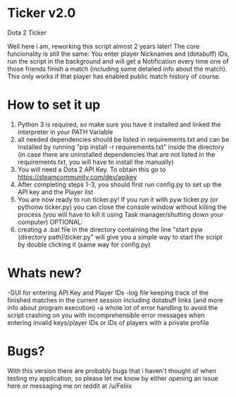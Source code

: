 # Ticker v2.0
Dota 2 Ticker

Well here i am, reworking this script almost 2 years later!
The core funcionality is still the same: You enter player Nicknames and (dotabuff) IDs, run the script in the background and will get a Notification every time one of those friends finish a match (including some detailed info about the match). This only works if that player has enabled public match history of course.

# How to set it up
1) Python 3 is required, so make sure you have it installed and linked the interpreter in your PATH Variable
2) all needed dependencies should be listed in requirements.txt and can be installed by running "pip install -r requirements.txt" inside the directory (in case there are uninstalled dependencies that are not listed in the requirements.txt, you will have to install the manually)
3) You will need a Dota 2 API Key. To obtain this go to https://steamcommunity.com/dev/apikey
4) After completing steps 1-3, you should first run config.py to set up the API key and the Player list
5) You are now ready to run ticker.py! If you run it with pyw ticker.py (or pythonw ticker.py) you can close the console window without killing the process (you will have to kill it using Task manager/shutting down your computer)
OPTIONAL:
6) creating a .bat file in the directory containing the line "start pyw {directory path}\ticker.py" will give you a simple way to start the script by double clicking it (same way for config.py)

# Whats new?
-GUI for entering API Key and Player IDs
-log file keeping track of the finished matches in the current session including dotabuff links (and more info about program execution)
-a whole lot of error handling to avoid the script crashing on you with incomprehensible error messages when entering invalid keys/player IDs  or IDs of players with a private profile 

# Bugs?
With this version there are probably bugs that i haven't thought of when testing my application, so please let me know by either opening an issue here or messaging me on reddit at /u/FeIiix
